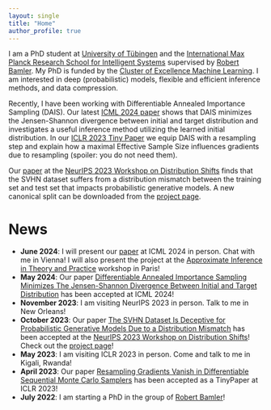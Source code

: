 ```yaml
---
layout: single
title: "Home"
author_profile: true
---
```


I am a PhD student at [University of Tübingen](https://uni-tuebingen.de/en) and the [International Max Planck Research School for Intelligent Systems](https://imprs.is.mpg.de) supervised by [Robert Bamler](https://robamler.github.io). 
My PhD is funded by the [Cluster of Excellence Machine Learning](https://uni-tuebingen.de/en/research/core-research/cluster-of-excellence-machine-learning/home/).
I am interested in deep (probabilistic) models, flexible and efficient inference methods, and data compression.

Recently, I have been working with Differentiable Annealed Importance Sampling (DAIS). Our latest [ICML 2024 paper](https://arxiv.org/abs/2405.14840) shows that DAIS minimizes the Jensen-Shannon divergence between initial and target distribution and investigates a useful inference method utilizing the learned initial distribution.
In our [ICLR 2023 Tiny Paper](https://arxiv.org/abs/2304.14390) we equip DAIS with a resampling step and explain how a maximal Effective Sample Size influences gradients due to resampling (spoiler: you do not need them).

Our [paper](https://arxiv.org/abs/2312.02168) at the [NeurIPS 2023 Workshop on Distribution Shifts](https://sites.google.com/view/distshift2023) finds that the SVHN dataset suffers from a distribution mismatch between the training set and test set that impacts probabilistic generative models. A new canonical split can be downloaded from the [project page](/svhn-remix).

 
# News

- **June 2024**: I will present our [paper](hhttps://arxiv.org/abs/2405.14840) at ICML 2024 in person. Chat with me in Vienna! I will also present the project at the [Approximate Inference in Theory and Practice](https://sites.google.com/essec.edu/approximate-inference-conf/) workshop in Paris!
- **May 2024**: Our paper [Differentiable Annealed Importance Sampling Minimizes The Jensen-Shannon Divergence Between Initial and Target Distribution](https://arxiv.org/abs/2405.14840) has been accepted at ICML 2024!
- **November 2023**: I am visiting NeurIPS 2023 in person. Talk to me in New Orleans!
- **October 2023**: Our paper [The SVHN Dataset Is Deceptive for Probabilistic Generative Models Due to a Distribution Mismatch](https://arxiv.org/abs/2312.02168) has been accepted at the [NeurIPS 2023 Workshop on Distribution Shifts](https://sites.google.com/view/distshift2023)! Check out the [project page](./svhn-remix)!
- **May 2023**: I am visiting ICLR 2023 in person. Come and talk to me in Kigali, Rwanda!
- **April 2023**: Our paper [Resampling Gradients Vanish in Differentiable Sequential Monte Carlo Samplers](https://arxiv.org/abs/2304.14390) has been accepted as a TinyPaper at ICLR 2023!
- **July 2022**: I am starting a PhD in the group of [Robert Bamler](https://robamler.github.io)!